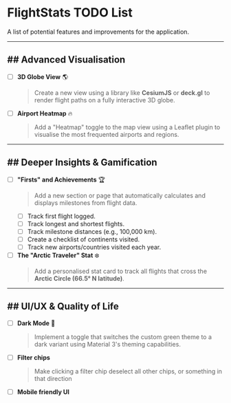 # FlightStats TODO List

A list of potential features and improvements for the application.

---

## ## Advanced Visualisation

- [ ] **3D Globe View** 🌎
  > Create a new view using a library like **CesiumJS** or **deck.gl** to render flight paths on a fully interactive 3D globe.

- [ ] **Airport Heatmap** 🔥
  > Add a "Heatmap" toggle to the map view using a Leaflet plugin to visualise the most frequented airports and regions.

---

## ## Deeper Insights & Gamification

- [ ] **"Firsts" and Achievements** 🏆
  > Add a new section or page that automatically calculates and displays milestones from flight data.
  - [ ] Track first flight logged.
  - [ ] Track longest and shortest flights.
  - [ ] Track milestone distances (e.g., 100,000 km).
  - [ ] Create a checklist of continents visited.
  - [ ] Track new airports/countries visited each year.

- [ ] **The "Arctic Traveler" Stat** ❄️
  > Add a personalised stat card to track all flights that cross the **Arctic Circle (66.5° N latitude)**.

---

## ## UI/UX & Quality of Life

- [ ] **Dark Mode** 🌙
  > Implement a toggle that switches the custom green theme to a dark variant using Material 3's theming capabilities.
- [ ] **Filter chips**
  > Make clicking a filter chip deselect all other chips, or something in that direction
- [ ] **Mobile friendly UI**
